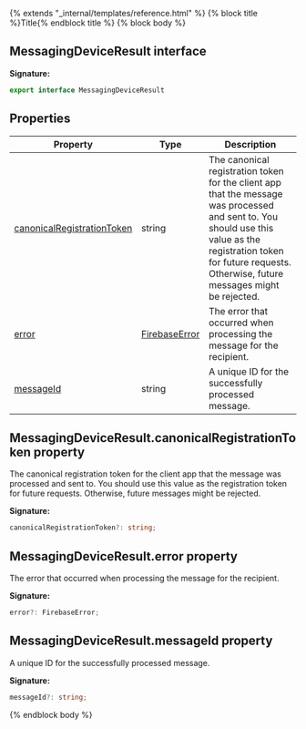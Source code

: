 {% extends "_internal/templates/reference.html" %}
{% block title %}Title{% endblock title %}
{% block body %}

## MessagingDeviceResult interface

<b>Signature:</b>

```typescript
export interface MessagingDeviceResult 
```

## Properties

|  Property | Type | Description |
|  --- | --- | --- |
|  [canonicalRegistrationToken](./firebase-admin_.messagingdeviceresult.md#messagingdeviceresultcanonicalregistrationtoken_property) | string | The canonical registration token for the client app that the message was processed and sent to. You should use this value as the registration token for future requests. Otherwise, future messages might be rejected. |
|  [error](./firebase-admin_.messagingdeviceresult.md#messagingdeviceresulterror_property) | [FirebaseError](./firebase-admin_.firebaseerror.md#firebaseerror_interface) | The error that occurred when processing the message for the recipient. |
|  [messageId](./firebase-admin_.messagingdeviceresult.md#messagingdeviceresultmessageid_property) | string | A unique ID for the successfully processed message. |

## MessagingDeviceResult.canonicalRegistrationToken property

The canonical registration token for the client app that the message was processed and sent to. You should use this value as the registration token for future requests. Otherwise, future messages might be rejected.

<b>Signature:</b>

```typescript
canonicalRegistrationToken?: string;
```

## MessagingDeviceResult.error property

The error that occurred when processing the message for the recipient.

<b>Signature:</b>

```typescript
error?: FirebaseError;
```

## MessagingDeviceResult.messageId property

A unique ID for the successfully processed message.

<b>Signature:</b>

```typescript
messageId?: string;
```
{% endblock body %}
